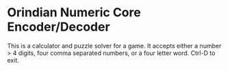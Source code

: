 # Orindian Numeric Core Encoder/Decoder

This is a calculator and puzzle solver for a game. It accepts either a number > 4 digits, four comma separated numbers, or a four letter word. Ctrl-D to exit.
